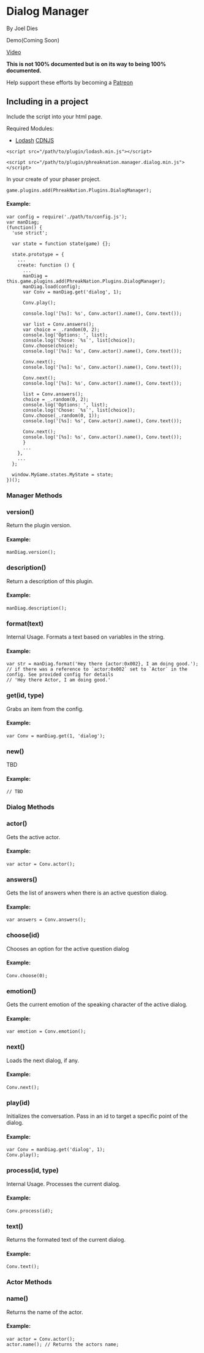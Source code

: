 # Dialog Manager
By Joel Dies

Demo(Coming Soon)

[Video](https://youtu.be/0RNYi8aXYG4)


**This is not 100% documented but is on its way to being 100% documented.**

Help support these efforts by becoming a [Patreon](https://www.patreon.com/diesoft)

## Including in a project
Include the script into your html page.

Required Modules:

 + [Lodash](lodash.com) [CDNJS](https://cdnjs.cloudflare.com/ajax/libs/lodash.js/4.17.4/lodash.min.js)

```
<script src="/path/to/plugin/lodash.min.js"></script>

<script src="/path/to/plugin/phreaknation.manager.dialog.min.js"></script>
```

In your create of your phaser project.

```
game.plugins.add(PhreakNation.Plugins.DialogManager);
```

#### Example:
```
var config = require('./path/to/config.js');
var manDiag;
(function() {
  'use strict';

  var state = function state(game) {};

  state.prototype = {
    ...
    create: function () {
      ...
      manDiag = this.game.plugins.add(PhreakNation.Plugins.DialogManager);
      manDiag.load(config);
      var Conv = manDiag.get('dialog', 1);
      
      Conv.play();
      
      console.log('[%s]: %s', Conv.actor().name(), Conv.text());
      
      var list = Conv.answers();
      var choice = _.random(0, 2);
      console.log('Options: ', list);
      console.log('Chose: `%s`', list[choice]);
      Conv.choose(choice);
      console.log('[%s]: %s', Conv.actor().name(), Conv.text());

      Conv.next();
      console.log('[%s]: %s', Conv.actor().name(), Conv.text());

      Conv.next();
      console.log('[%s]: %s', Conv.actor().name(), Conv.text());

      list = Conv.answers();
      choice = _.random(0, 2);
      console.log('Options: ', list);
      console.log('Chose: `%s`', list[choice]);
      Conv.choose(_.random(0, 1));
      console.log('[%s]: %s', Conv.actor().name(), Conv.text());

      Conv.next();
      console.log('[%s]: %s', Conv.actor().name(), Conv.text());
      }
      ...
    },
    ...
  };

  window.MyGame.states.MyState = state;
})();
```

### Manager Methods

### version()
Return the plugin version.

#### Example:
```
manDiag.version();
```

### description()
Return a description of this plugin.

#### Example:
```
manDiag.description();
```

### format(text)
Internal Usage. Formats a text based on variables in the string.

#### Example:
```
var str = manDiag.format('Hey there {actor:0x002}, I am doing good.');
// if there was a reference to `actor:0x002` set to `Actor` in the config. See provided config for details
// 'Hey there Actor, I am doing good.'
```

### get(id, type)
Grabs an item from the config.

#### Example:
```
var Conv = manDiag.get(1, 'dialog');
```

### new()
TBD

#### Example:
```
// TBD
```



### Dialog Methods

### actor()
Gets the active actor.

#### Example:
```
var actor = Conv.actor();
```

### answers()
Gets the list of answers when there is an active question dialog.

#### Example:
```
var answers = Conv.answers();
```

### choose(id)
Chooses an option for the active question dialog

#### Example:
```
Conv.choose(0);
```

### emotion()
Gets the current emotion of the speaking character of the active dialog.

#### Example:
```
var emotion = Conv.emotion();
```

### next()
Loads the next dialog, if any.

#### Example:
```
Conv.next();
```

### play(id)
Initializes the conversation. Pass in an id to target a specific point of the dialog.

#### Example:
```
var Conv = manDiag.get('dialog', 1);
Conv.play();
```

### process(id, type)
Internal Usage. Processes the current dialog.

#### Example:
```
Conv.process(id);
```

### text()
Returns the formated text of the current dialog.

#### Example:
```
Conv.text();
```



### Actor Methods

### name()
Returns the name of the actor.

#### Example:
```
var actor = Conv.actor();
actor.name(); // Returns the actors name;
```
